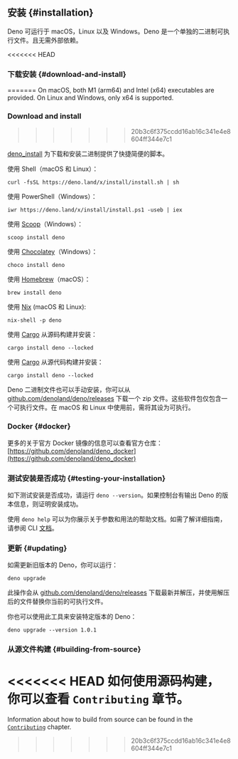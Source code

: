 ## 安装 {#installation}

Deno 可运行于 macOS，Linux 以及 Windows。Deno 是一个单独的二进制可执行文件。且无需外部依赖。

<<<<<<< HEAD
### 下载安装 {#download-and-install}
=======
On macOS, both M1 (arm64) and Intel (x64) executables are provided. On Linux and
Windows, only x64 is supported.

### Download and install
>>>>>>> 20b3c6f375ccdd16ab16c341e4e8604ff344e7c1

[deno_install](https://github.com/denoland/deno_install) 为下载和安装二进制提供了快捷简便的脚本。

使用 Shell（macOS 和 Linux）：

```shell
curl -fsSL https://deno.land/x/install/install.sh | sh
```

使用 PowerShell（Windows）：

```shell
iwr https://deno.land/x/install/install.ps1 -useb | iex
```

使用 [Scoop](https://scoop.sh/)（Windows）：

```shell
scoop install deno
```

使用 [Chocolatey](https://chocolatey.org/packages/deno)（Windows）：

```shell
choco install deno
```

使用 [Homebrew](https://formulae.brew.sh/formula/deno)（macOS）：

```shell
brew install deno
```

使用 [Nix](https://nixos.org/download.html) (macOS 和 Linux):

```shell
nix-shell -p deno
```

使用 [Cargo](https://crates.io/crates/deno) 从源码构建并安装：

```shell
cargo install deno --locked
```

使用 [Cargo](https://crates.io/crates/deno) 从源代码构建并安装：

```shell
cargo install deno --locked
```

Deno 二进制文件也可以手动安装，你可以从
[github.com/denoland/deno/releases](https://github.com/denoland/deno/releases)
下载一个 zip 文件。这些软件包仅包含一个可执行文件。在 macOS 和 Linux 中使用前，需将其设为可执行。

### Docker {#docker}

更多的关于官方 Docker 镜像的信息可以查看官方仓库：
[https://github.com/denoland/deno_docker](https://github.com/denoland/deno_docker)

### 测试安装是否成功 {#testing-your-installation}

如下测试安装是否成功，请运行 `deno --version`。如果控制台有输出 Deno 的版本信息，则证明安装成功。

使用 `deno help` 可以为你展示关于参数和用法的帮助文档。如需了解详细指南，请参阅 CLI
[文档](./command_line_interface.md)。

### 更新 {#updating}

如需更新旧版本的 Deno，你可以运行：

```shell
deno upgrade
```

此操作会从
[github.com/denoland/deno/releases](https://github.com/denoland/deno/releases)
下载最新并解压，并使用解压后的文件替换你当前的可执行文件。

你也可以使用此工具来安装特定版本的 Deno：

```shell
deno upgrade --version 1.0.1
```

### 从源文件构建 {#building-from-source}

<<<<<<< HEAD
如何使用源码构建，你可以查看 `Contributing` 章节。
=======
Information about how to build from source can be found in the
[`Contributing`](../contributing/building_from_source.md) chapter.
>>>>>>> 20b3c6f375ccdd16ab16c341e4e8604ff344e7c1
